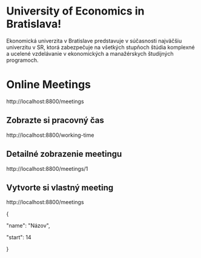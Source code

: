 # University of Economics in Bratislava!

Ekonomická univerzita v Bratislave predstavuje v súčasnosti najväčšiu univerzitu v SR, ktorá zabezpečuje na všetkých stupňoch štúdia komplexné a ucelené vzdelávanie v ekonomických a manažérskych študijných programoch.


# Online Meetings

http://localhost:8800/meetings

## Zobrazte si pracovný čas

http://localhost:8800/working-time

## Detailné zobrazenie meetingu

http://localhost:8800/meetings/1

## Vytvorte si vlastný meeting

http://localhost:8800/meetings

{

"name": "Názov",

"start": 14

}